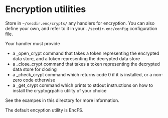 # Encryption utilities

Store in `~/secdir.enc/crypts/` any handlers for encryption. You can also define your own, and refer to it in your `./secdir.enc/config` configuration file.

Your handler must provide

* a _open_crypt command that takes a token representing the encrypted data store, and a token representing the decrypted data store
* a _close_crypt command that takes a token representing the decrypted data store for closing
* a _check_crypt command which returns code 0 if it is installed, or a non-zero code otherwise
* a _get_crypt command which prints to stdout instructions on how to install the cryptogrpahic utility of your choice

See the exampes in this directory for more information.

The default encyption utility is EncFS.
